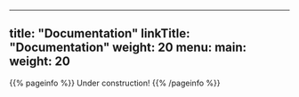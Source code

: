 
---
title: "Documentation"
linkTitle: "Documentation"
weight: 20
menu:
  main:
    weight: 20
---

{{% pageinfo %}}
Under construction!
{{% /pageinfo %}}
